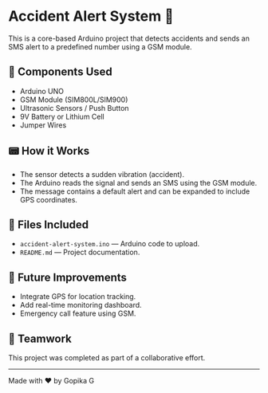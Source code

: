 # Accident Alert System 🚨

This is a core-based Arduino project that detects accidents and sends an SMS alert to a predefined number using a GSM module.

## 🔧 Components Used
- Arduino UNO
- GSM Module (SIM800L/SIM900)
- Ultrasonic Sensors / Push Button
- 9V Battery or Lithium Cell
- Jumper Wires

## 📟 How it Works
- The sensor detects a sudden vibration (accident).
- The Arduino reads the signal and sends an SMS using the GSM module.
- The message contains a default alert and can be expanded to include GPS coordinates.

## 📁 Files Included
- `accident-alert-system.ino` — Arduino code to upload.
- `README.md` — Project documentation.

## 🧠 Future Improvements
- Integrate GPS for location tracking.
- Add real-time monitoring dashboard.
- Emergency call feature using GSM.

## 🤝 Teamwork
This project was completed as part of a collaborative effort.


---
Made with ❤️ by Gopika G
